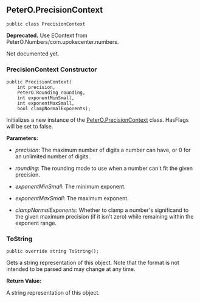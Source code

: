 ## PeterO.PrecisionContext

    public class PrecisionContext

<b>Deprecated.</b> Use EContext from PeterO.Numbers/com.upokecenter.numbers.

Not documented yet.

### PrecisionContext Constructor

    public PrecisionContext(
        int precision,
        PeterO.Rounding rounding,
        int exponentMinSmall,
        int exponentMaxSmall,
        bool clampNormalExponents);

Initializes a new instance of the [PeterO.PrecisionContext](PeterO.PrecisionContext.md) class. HasFlags will be set to false.

<b>Parameters:</b>

 * <i>precision</i>: The maximum number of digits a number can have, or 0 for an unlimited number of digits.

 * <i>rounding</i>: The rounding mode to use when a number can't fit the given precision.

 * <i>exponentMinSmall</i>: The minimum exponent.

 * <i>exponentMaxSmall</i>: The maximum exponent.

 * <i>clampNormalExponents</i>: Whether to clamp a number's significand to the given maximum precision (if it isn't zero) while remaining within the exponent range.

### ToString

    public override string ToString();

Gets a string representation of this object. Note that the format is not intended to be parsed and may change at any time.

<b>Return Value:</b>

A string representation of this object.
